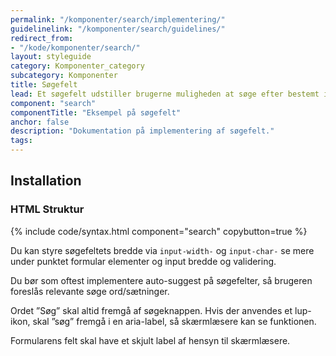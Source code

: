 ```yaml
---
permalink: "/komponenter/search/implementering/"
guidelinelink: "/komponenter/search/guidelines/"
redirect_from:
- "/kode/komponenter/search/"
layout: styleguide
category: Komponenter_category
subcategory: Komponenter
title: Søgefelt
lead: Et søgefelt udstiller brugerne muligheden at søge efter bestemt indhold på siden eller i løsningen.
component: "search"
componentTitle: "Eksempel på søgefelt"
anchor: false
description: "Dokumentation på implementering af søgefelt."
tags:
---
```


## Installation

### HTML Struktur

{% include code/syntax.html component="search" copybutton=true %}

Du kan styre søgefeltets bredde via `input-width-` og `input-char-` se mere under punktet formular elementer og input bredde og validering.

Du bør som oftest implementere auto-suggest på søgefelter, så brugeren foreslås relevante søge ord/sætninger.

Ordet ”Søg” skal altid fremgå af søgeknappen. Hvis der anvendes et lup-ikon, skal ”søg” fremgå i en aria-label, så skærmlæsere kan se funktionen.

Formularens felt skal have et skjult label af hensyn til skærmlæsere.
